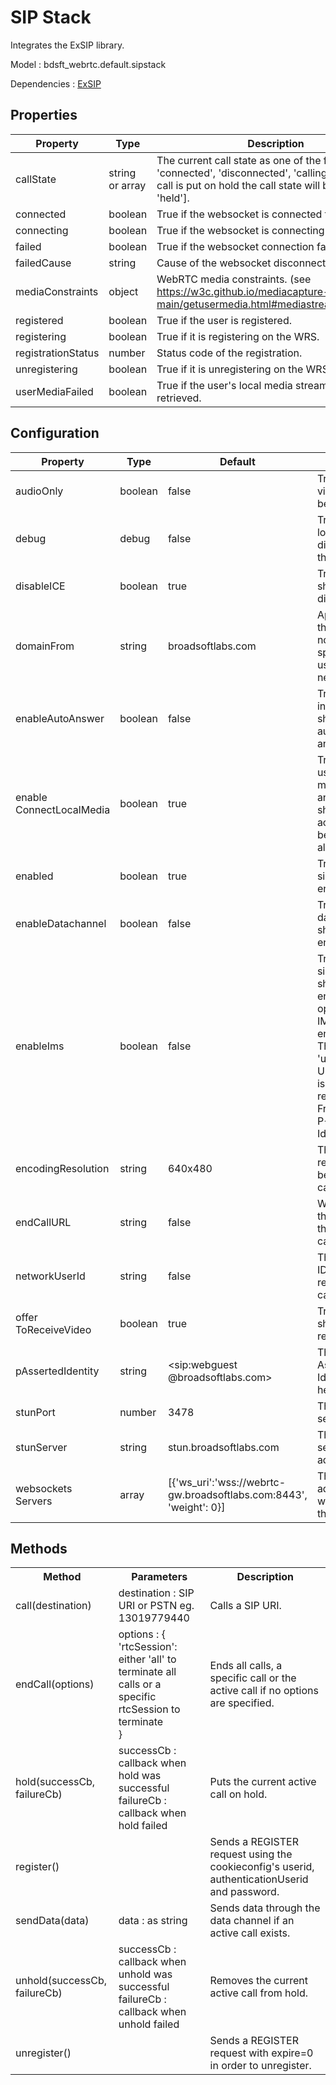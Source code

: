 # SIP Stack

Integrates the ExSIP library.

Model : bdsft_webrtc.default.sipstack

Dependencies : [ExSIP](https://github.com/BroadSoft-Xtended/Library-ExSIP)

## Properties
<a name="properties"></a>

Property            |Type             |Description
--------------------|-----------------|-----------------------------------------------------------------------------------------------------------------------------
callState           |string or array  |The current call state as one of the following: 'connected', 'disconnected', 'calling', 'started'. If call is put on hold the call state will be ['started', 'held'].
connected           |boolean          |True if the websocket is connected to the WRS.
connecting          |boolean          |True if the websocket is connecting to the WRS.
failed              |boolean          |True if the websocket connection failed.
failedCause         |string           |Cause of the websocket disconnection.
mediaConstraints    |object			  |WebRTC media constraints. (see https://w3c.github.io/mediacapture-main/getusermedia.html#mediastreamconstraints)
registered          |boolean          |True if the user is registered.
registering         |boolean          |True if it is registering on the WRS.
registrationStatus  |number           |Status code of the registration.
unregistering       |boolean          |True if it is unregistering on the WRS.
userMediaFailed     |boolean          |True if the user's local media stream could not be retrieved.

## Configuration
<a name="configuration"></a>

Property                 |Type     |Default                                                              |Description
-------------------------|---------|---------------------------------------------------------------------|------------------------------------------------------------
audioOnly                |boolean  |false                                                                |True if no video should be sent.
debug                    |debug    |false                                                                |True if debug logs should be displayed in the console.
disableICE               |boolean  |true                                                                 |True if ICE should be disabled.
domainFrom               |string   |broadsoftlabs.com                                                    |Appended to the SIP URI if no domain was specified for userId or networkUserId.
enableAutoAnswer         |boolean  |false                                                                |True if an incoming call should be automatically answered.
enable ConnectLocalMedia  |boolean  |true                                                                 |True if the users microphone and/or video should be accessed before a call already.
enabled                  |boolean  |true                                                                 |True if the sipstack is enabled
enableDatachannel        |boolean  |false                                                                |True if the datachannel should be enabled.
enableIms                |boolean  |false                                                                |True if the sipstack should be enabled to operate in an IMS environment. The 'user=phone' URI parameter is added to the request-URI, From, To and P-Asserted-Identity.
encodingResolution       |string   |640x480                                                              |The encoding resolution to be used on a call.
endCallURL               |string   |false                                                                |Where to send the browser at the end of a call.
networkUserId            |string   |false                                                                |The SIP User ID used for non registered calling.
offer ToReceiveVideo      |boolean  |true                                                                 |True if video should be received.
pAssertedIdentity        |string   |<sip:webguest @broadsoftlabs.com\>                                     |The P-Asserted-Identity SIP header.
stunPort                 |number   |3478                                                                 |The STUN server port.
stunServer               |string   |stun.broadsoftlabs.com                                               |The STUN server address.
websockets Servers        |array    |[\{'ws_uri':'wss://webrtc-gw.broadsoftlabs.com:8443', 'weight': 0}]  |The WRS address and weight within the array.


## Methods
<a name="methods"></a>

<table>
	<tr>
	<th>Method</th>
	<th>Parameters</th>
	<th>Description</th>
	</tr>
	<tr>
	<td>call(destination)</td>
	<td>destination : SIP URI or PSTN eg. 13019779440 </td>
	<td>Calls a SIP URI.</td>
	</tr>
	<tr>
	<td>endCall(options)</td>
	<td>options : {<br>'rtcSession': either 'all' to terminate all calls or a specific rtcSession to terminate<br>}</td>
	<td>Ends all calls, a specific call or the active call if no options are specified.</td>
	</tr>
	<tr>
	<td>hold(successCb, failureCb)</td>
	<td>successCb : callback when hold was successful<br>failureCb : callback when hold failed</td>
	<td>Puts the current active call on hold.</td>
	</tr>
	<tr>
	<td>register()</td>
	<td></td>
	<td>Sends a REGISTER request using the cookieconfig's userid, authenticationUserid and password.</td>
	</tr>
	<tr>
	<td>sendData(data)</td>
	<td>data : as string</td>
	<td>Sends data through the data channel if an active call exists.</td>
	</tr>
	<tr>
	<td>unhold(successCb, failureCb)</td>
	<td>successCb : callback when unhold was successful<br>failureCb : callback when unhold failed</td>
	<td>Removes the current active call from hold.</td>
	</tr>
	<tr>
	<td>unregister()</td>
	<td></td>
	<td>Sends a REGISTER request with expire=0 in order to unregister.</td>
	</tr>
</table>
